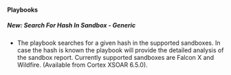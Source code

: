 
#### Playbooks
##### New: Search For Hash In Sandbox - Generic
- The playbook searches for a given hash in the supported sandboxes. In case the hash is known the playbook will provide the detailed analysis of the sandbox report. Currently supported sandboxes are Falcon X and Wildfire.  (Available from Cortex XSOAR 6.5.0).
